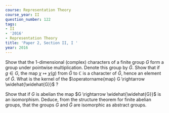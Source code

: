 ```yaml
---
course: Representation Theory
course_year: II
question_number: 122
tags:
- II
- '2016'
- Representation Theory
title: 'Paper 2, Section II, I '
year: 2016
---
```




Show that the 1-dimensional (complex) characters of a finite group $G$ form a group under pointwise multiplication. Denote this group by $\widehat{G}$. Show that if $g \in G$, the map $\chi \mapsto \chi(g)$ from $\widehat{G}$ to $\mathbb{C}$ is a character of $\widehat{G}$, hence an element of $\widehat{G}$. What is the kernel of the $\operatorname{map} G \rightarrow \widehat{\widehat{G}}$ ?

Show that if $G$ is abelian the map $G \rightarrow \widehat{\widehat{G}}$ is an isomorphism. Deduce, from the structure theorem for finite abelian groups, that the groups $G$ and $\widehat{G}$ are isomorphic as abstract groups.